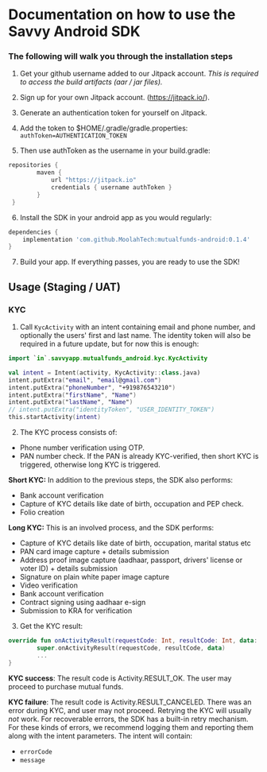 # Documentation on how to use the Savvy Android SDK

### The following will walk you through the installation steps

1. Get your github username added to our Jitpack account. *This is required to access the build artifacts (aar / jar files).*

2. Sign up for your own Jitpack account. (https://jitpack.io/).

3. Generate an authentication token for yourself on Jitpack.

4. Add the token to $HOME/.gradle/gradle.properties: `authToken=AUTHENTICATION_TOKEN`

5. Then use authToken as the username in your build.gradle: 
```gradle
repositories {
        maven {
            url "https://jitpack.io"
            credentials { username authToken }
        }
 }
 ```
6. Install the SDK in your android app as you would regularly:
```gradle
dependencies {
    implementation 'com.github.MoolahTech:mutualfunds-android:0.1.4'
}
```
7. Build your app. If everything passes, you are ready to use the SDK!

## Usage (Staging / UAT)

### KYC

1. Call `KycActivity` with an intent containing email and phone number, and optionally the users' first and last name. The identity token will also be required in a future update, but for now this is enough:
```kotlin
import `in`.savvyapp.mutualfunds_android.kyc.KycActivity

val intent = Intent(activity, KycActivity::class.java)
intent.putExtra("email", "email@gmail.com")
intent.putExtra("phoneNumber", "+919876543210")
intent.putExtra("firstName", "Name")
intent.putExtra("lastName", "Name")
// intent.putExtra("identityToken", "USER_IDENTITY_TOKEN")
this.startActivity(intent)
```
2. The KYC process consists of:
* Phone number verification using OTP.
* PAN number check. If the PAN is already KYC-verified, then short KYC is triggered, otherwise long KYC is triggered.

**Short KYC:** In addition to the previous steps, the SDK also performs:
* Bank account verification
* Capture of KYC details like date of birth, occupation and PEP check.
* Folio creation

**Long KYC:** This is an involved process, and the SDK performs:
* Capture of KYC details like date of birth, occupation, marital status etc
* PAN card image capture + details submission
* Address proof image capture (aadhaar, passport, drivers' license or voter ID) + details submission
* Signature on plain white paper image capture
* Video verification
* Bank account verification
* Contract signing using aadhaar e-sign
* Submission to KRA for verification

3. Get the KYC result:
```kotlin
override fun onActivityResult(requestCode: Int, resultCode: Int, data: Intent?) {
        super.onActivityResult(requestCode, resultCode, data)
        ...
}
```
**KYC success**: The result code is Activity.RESULT_OK. The user may proceed to purchase mutual funds.

**KYC failure**: The result code is Activity.RESULT_CANCELED. There was an error during KYC, and user may not proceed. Retrying the KYC will usually *not* work. For recoverable errors, the SDK has a built-in retry mechanism. For these kinds of errors, we recommend logging them and reporting them along with the intent parameters. The intent will contain:
* `errorCode`
* `message`

